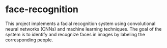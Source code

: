 # face-recognition
This project implements a facial recognition system using convolutional neural networks (CNNs) and machine learning techniques. The goal of the system is to identify and recognize faces in images by labeling the corresponding people.
